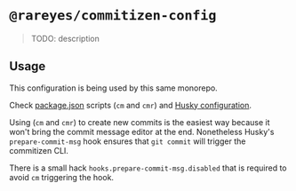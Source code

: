# `@rareyes/commitizen-config`

> TODO: description

## Usage

This configuration is being used by this same monorepo.

Check [package.json](https://github.com/rareyesdev/toolbox/blob/master/package.json) scripts (`cm` and `cmr`) and [Husky configuration](https://github.com/rareyesdev/toolbox/blob/master/.huskyrc.js).

Using (`cm` and `cmr`) to create new commits is the easiest way because it won't bring the commit message editor at the end. Nonetheless Husky's `prepare-commit-msg` hook ensures that `git commit` will trigger the commitizen CLI.

There is a small hack `hooks.prepare-commit-msg.disabled` that is required to avoid `cm` triggering the hook.
